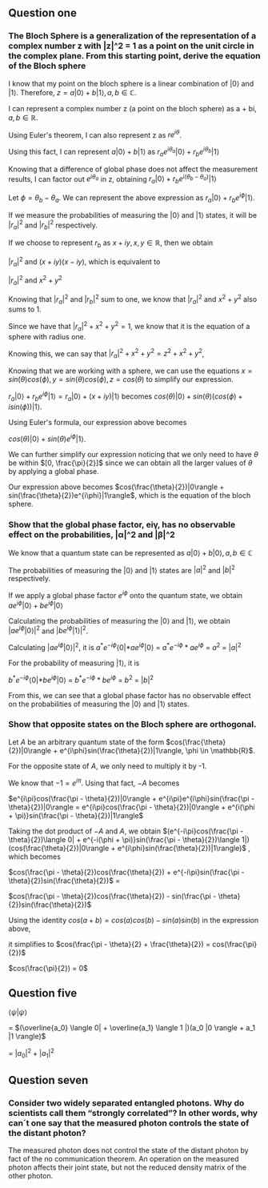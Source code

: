 ## Question one
### The Bloch Sphere is a generalization of the representation of a complex number z with |z|^2 = 1 as a point on the unit circle in the complex plane. From this starting point, derive the equation of the Bloch sphere

I know that my point on the bloch sphere is a linear combination of 
$|0\rangle$ and $|1\rangle$. Therefore, $z = a|0\rangle + b|1\rangle, a, b \in \mathbb{C}$.

I can represent a complex number z (a point on the bloch sphere) as a + bi, $a, b \in \mathbb{R}$.

Using Euler's theorem, I can also represent z as $re^{i\theta}$.

Using this fact, I can represent $a|0\rangle + b|1\rangle$ as $r_ae^{i{\theta}_a}|0\rangle +  r_be^{i{\theta}_b}|1\rangle$

Knowing that a difference of global phase does not affect the measurement results, I can factor out 
$e^{i{\theta}_a}$ in z, obtaining $r_a|0\rangle +  r_be^{i({\theta}_b - {\theta}_a)}|1\rangle$

Let $\phi = {\theta}_b - {\theta}_a$. We can represent the above expression as
$r_a|0\rangle +  r_be^{i\phi}|1\rangle$.

If we measure the probabilities of measuring the $|0\rangle$ and $|1\rangle$ states, it will 
be $|r_a|^2$ and $|r_b|^2$ respectively.

If we choose to represent $r_b$ as $x + iy, x, y \in \mathbb{R}$, then we obtain

$|r_a|^2$ and $(x + iy)(x - iy)$, which is equivalent to 

$|r_a|^2$ and $x^2 + y^2$

Knowing that $|r_a|^2$ and $|r_b|^2$ sum to one, we know that
$|r_a|^2$ and $x^2 + y^2$ also sums to 1.

Since we have that $|r_a|^2 + x^2 + y^2 = 1$, we know that it is the equation of a sphere 
with radius one.

Knowing this, we can say that $|r_a|^2 + x^2 + y^2 = z^2 + x^2 + y^2$,

Knowing that we are working with a sphere, we can use the equations $x = sin(\theta)cos(\phi), y = sin(\theta)cos(\phi), z = cos(\theta)$ 
to simplify our expression. 

$r_a|0\rangle +  r_be^{i\phi}|1\rangle = r_a|0\rangle +  (x + iy)|1\rangle$ becomes 
$cos(\theta)|0\rangle  + sin(\theta)(cos(\phi) + isin(\phi))|1\rangle$.

Using Euler's formula, our expression above becomes 

$cos(\theta)|0\rangle  + sin(\theta)e^{i\phi}|1\rangle$.

We can further simplify our expression noticing that we only need to have $\theta$ be within $[0, \frac{\pi}{2}]$
since we can obtain all the larger values of $\theta$ by applying a global phase.

Our expression above becomes $cos(\frac{\theta}{2})|0\rangle  + sin(\frac{\theta}{2})e^{i\phi}|1\rangle$, which
is the equation of the bloch sphere.

### Show that the global phase factor, eiγ, has no observable effect on the probabilities, |α|^2 and |β|^2

We know that a quantum state can be represented as $a|0\rangle + b|0\rangle, a, b \in \mathbb{C}$

The probabilities of measuring the $|0\rangle$ and $|1\rangle$ states are ${|a|}^2$ and ${|b|}^2$
respectively.

If we apply a global phase factor $e^{i\phi}$ onto the quantum state, we obtain $ae^{i\phi}|0\rangle + be^{i\phi}|0\rangle$

Calculating the probabilities of measuring the $|0\rangle$ and $|1\rangle$, we obtain
${|ae^{i\phi}|0\rangle|}^2$ and  ${|be^{i\phi}|1\rangle|}^2$.

Calculating ${|ae^{i\phi}|0\rangle|}^2$, it is
$a^*e^{-i\phi}\langle 0| * ae^{i\phi}|0\rangle$ =
$a^*e^{-i\phi} * ae^{i\phi}$ =
$a^2$ =
$|a|^2$ 

For the probability of measuring $|1\rangle$, it is 

$b^*e^{-i\phi}\langle 0| * be^{i\phi}|0\rangle$ =
$b^*e^{-i\phi} * be^{i\phi}$ =
$b^2$ =
$|b|^2$ 

From this, we can see that a global phase factor has no observable effect on the probabilities 
of measuring the $|0\rangle$ and $|1\rangle$ states.

### Show that opposite states on the Bloch sphere are orthogonal.

Let $A$ be an arbitrary quantum state of the form $cos(\frac{\theta}{2})|0\rangle + e^{i\phi}sin(\frac{\theta}{2})|1\rangle, \phi \in \mathbb{R}$.

For the opposite state of $A$, we only need to multiply it by -1. 

We know that $-1 = e^{i\pi}$. Using that fact, $-A$ becomes

$e^{i\pi}cos(\frac{\pi - \theta}{2})|0\rangle + e^{i\pi}e^{i\phi}sin(\frac{\pi - \theta}{2})|0\rangle = e^{i\pi}cos(\frac{\pi - \theta}{2})|0\rangle + e^{i(\phi + \pi)}sin(\frac{\pi - \theta}{2})|1\rangle$

Taking the dot product of $-A$ and $A$, we obtain
$(e^{-i\pi}cos(\frac{\pi - \theta}{2})\langle 0| + e^{-i(\phi + \pi)}sin(\frac{\pi - \theta}{2})\langle 1|)(cos(\frac{\theta}{2})|0\rangle + e^{i\phi}sin(\frac{\theta}{2})|1\rangle)$
, which becomes

$cos(\frac{\pi - \theta}{2})cos(\frac{\theta}{2}) + e^{-i\pi}sin(\frac{\pi - \theta}{2})sin(\frac{\theta}{2})$ =

$cos(\frac{\pi - \theta}{2})cos(\frac{\theta}{2}) - sin(\frac{\pi - \theta}{2})sin(\frac{\theta}{2})$ 

Using the identity $cos(a + b) = cos(a)cos(b) - sin(a)sin(b)$ in the expression above, 

it simplifies to $cos(\frac{\pi - \theta}{2} + \frac{\theta}{2}) = cos(\frac{\pi}{2})$

$cos(\frac{\pi}{2}) = 0$

## Question five

$\langle \psi | \psi \rangle$ 

= $(\overline{a_0} \langle 0| + \overline{a_1} \langle 1 |)(a_0 |0 \rangle + a_1 |1 \rangle)$

= $|a_0|^2 + |a_1|^2$

[//]: # (## Question six)

[//]: # ()
[//]: # (### How does one prove that two pure quantum states are entangled? Describe this in some formal detail.)

[//]: # ()
[//]: # (To prove that two pure states $|\psi \rangle$ and $|\phi \rangle$ are entangled,)

[//]: # ()
[//]: # (Ideas: )

[//]: # (Try to measure the states in the same basis to see if one measurement has an impact on the other?)

[//]: # (Issues: could have the same state, it could be that both states are different and map to the )

[//]: # (same basis. )

[//]: # ()
[//]: # (I can measure both states beforehand, apply some operation to one of the states, and see if )

[//]: # (it affects the other one.)

[//]: # (Issues: you collapse superposition when you measure. )

[//]: # (You must have some type of measurement which will always affect the other qubit.)

[//]: # ()
[//]: # (Maybe: try changing to the Bell basis, measure, and then change back to original basis )

[//]: # (before applying operation. Do the same after applying measurement.)

[//]: # (Issue: you are assuming that the measured state will snap to one of your basis vectors. What)

[//]: # (if the entanglement changes the other qubit's state such that it is in a superposition of the )

[//]: # (basis vectors? This now ruins the strategy of observing a change. )

[//]: # ()
[//]: # (Maybe: copy over the two states multiple times, and apply different operations on each copy of )

[//]: # (the state. We then measure both states afterwards to see if applying an operation on one state had)

[//]: # (an effect on the other.)

[//]: # ()
[//]: # ()

## Question seven 
### Consider two widely separated entangled photons. Why do scientists call them “strongly correlated”? In other words, why can´t one say that the measured photon controls the state of the distant photon?

The measured photon does not control the state of the distant photon by fact of the 
no communication theorem. An operation on the measured photon affects their joint 
state, but not the reduced density matrix of the other photon.


